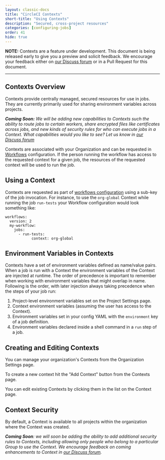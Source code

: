 ```yaml
---
layout: classic-docs
title: "CircleCI Contexts"
short-title: "Using Contexts"
description: "Secured, cross-project resources"
categories: [configuring-jobs]
order: 41
hide: true
---
```



**NOTE:** Contexts are a feature under development. This document is being released early to give you a preview and solicit feedback. We encourage your feedback either on [our Discuss forum](https://discuss.circleci.com/t/contexts-feedback/13908) or in a Pull Request for this document.

<hr>

## Contexts Overview
Contexts provide centrally managed, secured resources for use in jobs. They are currently primarily used for sharing environment variables across projects.

_**Coming Soon:** We will be adding new capabilities to Contexts such the ability to route jobs to certain workers, share encrypted files like certificates across jobs, and new kinds of security rules for who can execute jobs in a Context. What capabilities would you like to see? Let us know in [our Discuss forum](https://discuss.circleci.com/t/contexts-feedback/13908)_

Contexts are associated with your Organization and can be requested in [Workflows](../workflows/) configuration. If the person running the workflow has access to the requested context for a given job, the resources of the requested context will be used to run the job.

## Using a Context
Contexts are requested as part of [workflows configuration](../workflows/) using a sub-key of the job invocation. For instance, to use the `org-global` Context while running the job `run-tests` your Workflow configuration would look something like:

```
workflows:
  version: 2
  my-workflow:
    jobs:
      - run-tests:
            context: org-global
```

## Environment Variables in Contexts
Contexts have a set of environment variables defined as name/value pairs. When a job is run with a Context the environment variables of the Context are injected at runtime. The order of precedence is important to remember when working with environment variables that might overlap in name. Following is the order, with later injection always taking precedence when the steps of your job run:
1. Project-level environment variables set on the Project Settings page.
2. Context environment variables (assuming the user has access to the Context).
3. Environment variables set in your config YAML with the `environment` key of a job definition.
4. Environment variables declared inside a shell command in a `run` step of a job.

## Creating and Editing Contexts
You can manage your organization's Contexts from the Organization Settings page. 

To create a new context hit the "Add Context" button from the Contexts page.

You can edit existing Contexts by clicking them in the list on the Context page.

## Context Security
By default, a Context is available to all projects within the organization where the Context was created. 

_**Coming Soon**: we will soon be adding the ability to add additional security rules to Contexts, including allowing only people who belong to a particular Group to use the Context. We encourage feedback on coming enhancements to Context in [our Discuss forum](https://discuss.circleci.com/t/contexts-feedback/13908)._
